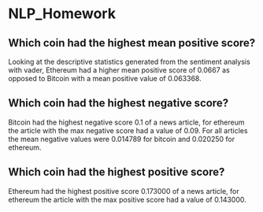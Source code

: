 # NLP_Homework

## Which coin had the highest mean positive score?

Looking at the descriptive statistics generated from the sentiment analysis with vader, Ethereum had a higher mean positive score of 0.0667 as opposed to Bitcoin with a mean positive value of 0.063368.

## Which coin had the highest negative score?

Bitcoin had the highest negative score 0.1 of a news article,  for ethereum the article with the max negative score had a value of 0.09. For all articles the mean negative values were 0.014789 for bitcoin and 0.020250 for ethereum.

## Which coin had the highest positive score?

Ethereum had the highest positive score 0.173000 of a news article,  for ethereum the article with the max positive score had a value of 0.143000.

